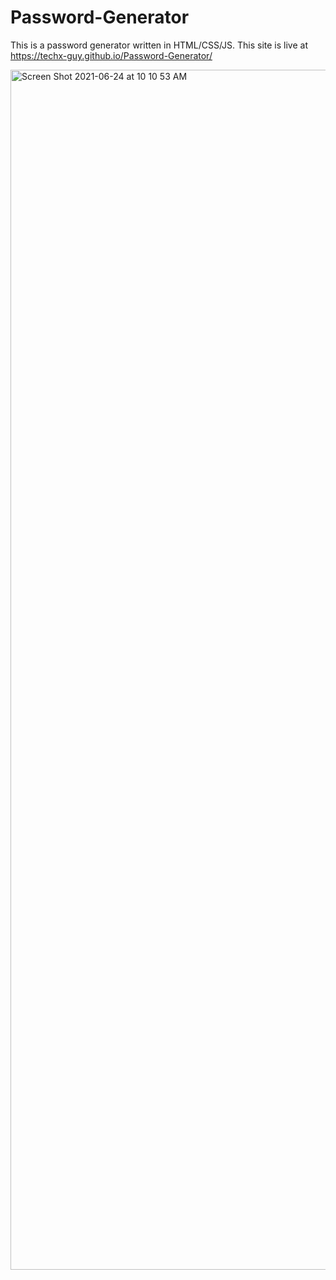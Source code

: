 # Password-Generator
This is a password generator written in HTML/CSS/JS. This site is live at https://techx-guy.github.io/Password-Generator/

<img width="1920" alt="Screen Shot 2021-06-24 at 10 10 53 AM" src="https://user-images.githubusercontent.com/70029654/123277876-7e2d8600-d4d4-11eb-8080-5c8b13d57d64.png">
